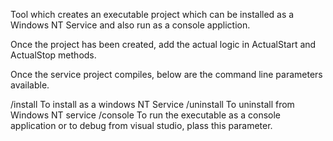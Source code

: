 Tool which creates an executable project which can be installed as a Windows NT Service and also run as a console appliction.

Once the project has been created, add the actual logic in ActualStart and ActualStop methods.

Once the service project compiles, below are the command line parameters available.

/install To install as a windows NT Service
/uninstall To uninstall from Windows NT service
/console To run the executable as a console application or to debug from visual studio, plass this parameter.
